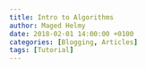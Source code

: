 ```yaml
---
title: Intro to Algorithms
author: Maged Helmy
date: 2018-02-01 14:00:00 +0100
categories: [Blogging, Articles]
tags: [Tutorial]
---
```

